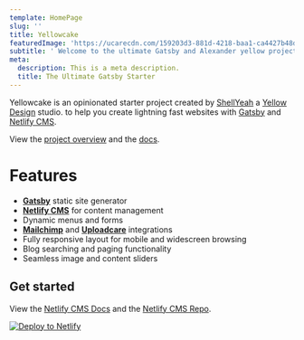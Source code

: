 ```yaml
---
template: HomePage
slug: ''
title: Yellowcake
featuredImage: 'https://ucarecdn.com/159203d3-881d-4218-baa1-ca4427b48d0d/'
subtitle: ' Welcome to the ultimate Gatsby and Alexander yellow project.'
meta:
  description: This is a meta description.
  title: The Ultimate Gatsby Starter
---
```


Yellowcake is an opinionated starter project created by [ShellYeah](https://shellyeah.dev/) a [Yellow Design](https://shellyeah.dev/) studio. to help you create lightning fast websites with [Gatsby](https://gatsbyjs.org) and [Netlify CMS](https://netlifycms.org).

View the [project overview](https://github.com/shelleycavaness/yellowcake/) and the [docs](https://github.com/shelleycavaness/yellowcake/README.md).

# Features

- **[Gatsby](https://gatsbyjs.org)** static site generator
- **[Netlify CMS](https://github.com/netlify/netlify-cms)** for content management
- Dynamic menus and forms
- **[Mailchimp](http://mailchimp.com)** and **[Uploadcare](https://uploadcare.com)** integrations
- Fully responsive layout for mobile and widescreen browsing
- Blog searching and paging functionality
- Seamless image and content sliders

## Get started

View the [Netlify CMS Docs](https://www.netlifycms.org/docs/) and the [Netlify CMS Repo](https://github.com/netlify/netlify-cms).

[![Deploy to Netlify](https://www.netlify.com/img/deploy/button.svg)](https://github.com/shelleycavaness/yellowcake/)
